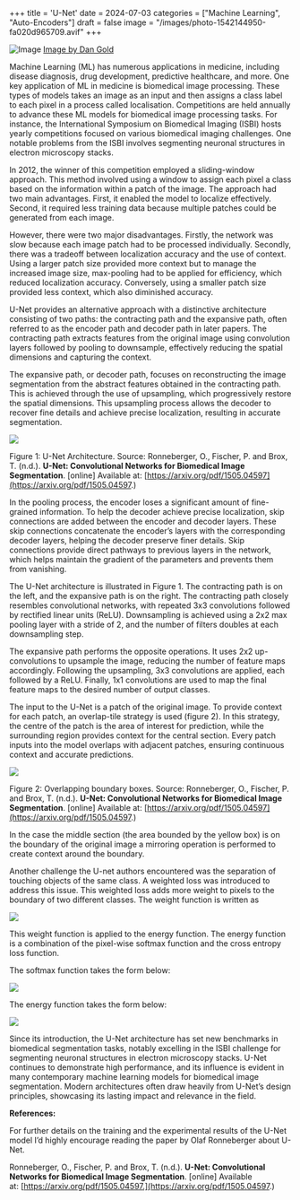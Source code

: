 +++
title = 'U-Net'
date = 2024-07-03
categories = ["Machine Learning", "Auto-Encoders"]
draft = false
image = "/images/photo-1542144950-fa020d965709.avif"
+++

![Image](/images/photo-1542144950-fa020d965709.avif)
[Image by Dan Gold](https://unsplash.com/@danielcgold?utm_source=ghost&utm_medium=referral&utm_campaign=api-credit)

Machine Learning (ML) has numerous applications in medicine, including disease diagnosis, drug development, predictive healthcare, and more. One key application of ML in medicine is biomedical image processing. These types of models takes an image as an input and then assigns a class label to each pixel in a process called localisation. Competitions are held annually to advance these ML models for biomedical image processing tasks. For instance, the International Symposium on Biomedical Imaging (ISBI) hosts yearly competitions focused on various biomedical imaging challenges. One notable problems from the ISBI involves segmenting neuronal structures in electron microscopy stacks.

In 2012, the winner of this competition employed a sliding-window approach. This method involved using a window to assign each pixel a class based on the information within a patch of the image. The approach had two main advantages. First, it enabled the model to localize effectively. Second, it required less training data because multiple patches could be generated from each image.

However, there were two major disadvantages. Firstly, the network was slow because each image patch had to be processed individually. Secondly, there was a tradeoff between localization accuracy and the use of context. Using a larger patch size provided more context but to manage the increased image size, max-pooling had to be applied for efficiency, which reduced localization accuracy. Conversely, using a smaller patch size provided less context, which also diminished accuracy.

U-Net provides an alternative approach with a distinctive architecture consisting of two paths: the contracting path and the expansive path, often referred to as the encoder path and decoder path in later papers. The contracting path extracts features from the original image using convolution layers followed by pooling to downsample, effectively reducing the spatial dimensions and capturing the context.

The expansive path, or decoder path, focuses on reconstructing the image segmentation from the abstract features obtained in the contracting path. This is achieved through the use of upsampling, which progressively restore the spatial dimensions. This upsampling process allows the decoder to recover fine details and achieve precise localization, resulting in accurate segmentation.

![](https://cdn-images-1.medium.com/max/1600/1*LKG4BC9knL25ZViumvS1Rg.png)

Figure 1: U-Net Architecture. Source: Ronneberger, O., Fischer, P. and Brox, T. (n.d.). __U-Net: Convolutional Networks for Biomedical Image Segmentation__. [online] Available at: [https://arxiv.org/pdf/1505.04597](https://arxiv.org/pdf/1505.04597.)



In the pooling process, the encoder loses a significant amount of fine-grained information. To help the decoder achieve precise localization, skip connections are added between the encoder and decoder layers. These skip connections concatenate the encoder’s layers with the corresponding decoder layers, helping the decoder preserve finer details. Skip connections provide direct pathways to previous layers in the network, which helps maintain the gradient of the parameters and prevents them from vanishing.

The U-Net architecture is illustrated in Figure 1. The contracting path is on the left, and the expansive path is on the right. The contracting path closely resembles convolutional networks, with repeated 3x3 convolutions followed by rectified linear units (ReLU). Downsampling is achieved using a 2x2 max pooling layer with a stride of 2, and the number of filters doubles at each downsampling step.

The expansive path performs the opposite operations. It uses 2x2 up-convolutions to upsample the image, reducing the number of feature maps accordingly. Following the upsampling, 3x3 convolutions are applied, each followed by a ReLU. Finally, 1x1 convolutions are used to map the final feature maps to the desired number of output classes.

The input to the U-Net is a patch of the original image. To provide context for each patch, an overlap-tile strategy is used (figure 2). In this strategy, the centre of the patch is the area of interest for prediction, while the surrounding region provides context for the central section. Every patch inputs into the model overlaps with adjacent patches, ensuring continuous context and accurate predictions.

![](https://cdn-images-1.medium.com/max/1600/1*wBowsQGE25CMKta5sQhCLw.png)

Figure 2: Overlapping boundary boxes. Source: Ronneberger, O., Fischer, P. and Brox, T. (n.d.). __U-Net: Convolutional Networks for Biomedical Image Segmentation__. [online] Available at: [https://arxiv.org/pdf/1505.04597](https://arxiv.org/pdf/1505.04597.)

In the case the middle section (the area bounded by the yellow box) is on the boundary of the original image a mirroring operation is performed to create context around the boundary.

Another challenge the U-net authors encountered was the separation of touching objects of the same class. A weighted loss was introduced to address this issue. This weighted loss adds more weight to pixels to the boundary of two different classes. The weight function is written as

![](https://cdn-images-1.medium.com/max/1600/1*TnpKa4mFePN3-A82qIK2sA.png)

This weight function is applied to the energy function. The energy function is a combination of the pixel-wise softmax function and the cross entropy loss function.

The softmax function takes the form below:

![](https://cdn-images-1.medium.com/max/1600/1*B_nyUOyGTD5N_M1zsiZy4Q.png)

The energy function takes the form below:

![](https://cdn-images-1.medium.com/max/1600/1*1u1dVmZyaCD5O8tyl9NriQ.png)

Since its introduction, the U-Net architecture has set new benchmarks in biomedical segmentation tasks, notably excelling in the ISBI challenge for segmenting neuronal structures in electron microscopy stacks. U-Net continues to demonstrate high performance, and its influence is evident in many contemporary machine learning models for biomedical image segmentation. Modern architectures often draw heavily from U-Net’s design principles, showcasing its lasting impact and relevance in the field.

****References:****

For further details on the training and the experimental results of the U-Net model I’d highly encourage reading the paper by Olaf Ronneberger about U-Net.

Ronneberger, O., Fischer, P. and Brox, T. (n.d.). __U-Net: Convolutional Networks for Biomedical Image Segmentation__. [online] Available at: [https://arxiv.org/pdf/1505.04597.](https://arxiv.org/pdf/1505.04597.)

‌
